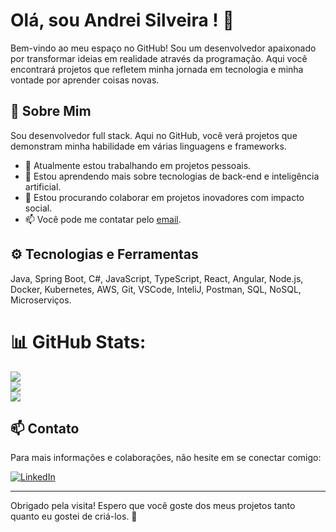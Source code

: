 # Olá, sou Andrei Silveira ! 👋

Bem-vindo ao meu espaço no GitHub! Sou um desenvolvedor apaixonado por transformar ideias em realidade através da programação. Aqui você encontrará projetos que refletem minha jornada em tecnologia e minha vontade por aprender coisas novas.

## 🚀 Sobre Mim

Sou desenvolvedor full stack. Aqui no GitHub, você verá projetos que demonstram minha habilidade em várias linguagens e frameworks.

- 🔭 Atualmente estou trabalhando em projetos pessoais. 
- 🌱 Estou aprendendo mais sobre tecnologias de back-end e inteligência artificial.
- 👯 Estou procurando colaborar em projetos inovadores com impacto social.
- 📫 Você pode me contatar pelo [email](ajs_silveira.com).

## ⚙️ Tecnologias e Ferramentas

Java, Spring Boot, C#, JavaScript, TypeScript, React, Angular, Node.js, Docker, Kubernetes, AWS, Git,
VSCode, InteliJ, Postman, SQL, NoSQL, Microserviços.

# 📊 GitHub Stats:
![](https://github-readme-stats.vercel.app/api?username=andreisilveira85&theme=tokyonight&hide_border=false&include_all_commits=true&count_private=false)<br/>
![](https://github-readme-streak-stats.herokuapp.com/?user=andreisilveira85&theme=tokyonight&hide_border=false)<br/>
![](https://github-readme-stats.vercel.app/api/top-langs/?username=andreisilveira85&theme=tokyonight&hide_border=false&include_all_commits=true&count_private=false&layout=compact)

## 📫 Contato

Para mais informações e colaborações, não hesite em se conectar comigo:

[![LinkedIn](https://img.shields.io/badge/LinkedIn-%230077B5.svg?logo=linkedin&logoColor=white)](https://linkedin.com/in/andreijsilveira) 

---

Obrigado pela visita! Espero que você goste dos meus projetos tanto quanto eu gostei de criá-los. 🌟

<!---
andreisilveira85/andreisilveira85 is a ✨ special ✨ repository because its `README.md` (this file) appears on your GitHub profile.
You can click the Preview link to take a look at your changes.
--->
